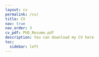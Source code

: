 ```yaml
---
layout: cv
permalink: /cv/
title: CV
nav: true
nav_order: 3
cv_pdf: PhD_Resume.pdf
description: You can download my CV here 
toc:
  sidebar: left
---
```

